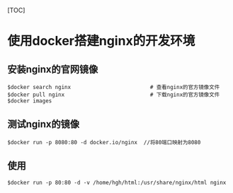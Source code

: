 [TOC]

# 使用docker搭建nginx的开发环境

## 安装nginx的官网镜像

```shell
$docker search nginx                         # 查看nginx的官方镜像文件
$docker pull nginx                           # 下载nginx的官方镜像文件
$docker images
```

## 测试nginx的镜像

```shell
$docker run -p 8080:80 -d docker.io/nginx  //将80端口映射为8080
```

## 使用

```shell
$docker run -p 80:80 -d -v /home/hgh/html:/usr/share/nginx/html nginx
```

